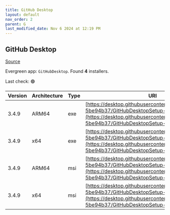 ```yaml
---
title: GitHub Desktop
layout: default
nav_order: 2
parent: G
last_modified_date: Nov 6 2024 at 12:19 PM
---
```


## GitHub Desktop

[Source](https://desktop.github.com/)

Evergreen app: `GitHubDesktop`. Found **4** installers.

Last check: 🟢

| Version | Architecture | Type | URI                                                                                                                                                                                      |
| ------- | ------------ | ---- | ---------------------------------------------------------------------------------------------------------------------------------------------------------------------------------------- |
| 3.4.9   | ARM64        | exe  | [https://desktop.githubusercontent.com/releases/3.4.9-5be94b37/GitHubDesktopSetup-arm64.exe](https://desktop.githubusercontent.com/releases/3.4.9-5be94b37/GitHubDesktopSetup-arm64.exe) |
| 3.4.9   | x64          | exe  | [https://desktop.githubusercontent.com/releases/3.4.9-5be94b37/GitHubDesktopSetup-x64.exe](https://desktop.githubusercontent.com/releases/3.4.9-5be94b37/GitHubDesktopSetup-x64.exe)     |
| 3.4.9   | ARM64        | msi  | [https://desktop.githubusercontent.com/releases/3.4.9-5be94b37/GitHubDesktopSetup-arm64.msi](https://desktop.githubusercontent.com/releases/3.4.9-5be94b37/GitHubDesktopSetup-arm64.msi) |
| 3.4.9   | x64          | msi  | [https://desktop.githubusercontent.com/releases/3.4.9-5be94b37/GitHubDesktopSetup-x64.msi](https://desktop.githubusercontent.com/releases/3.4.9-5be94b37/GitHubDesktopSetup-x64.msi)     |

